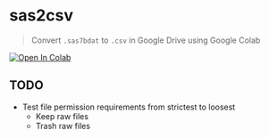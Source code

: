 # sas2csv
> Convert `.sas7bdat` to `.csv` in Google Drive using Google Colab

[![Open In Colab](https://colab.research.google.com/assets/colab-badge.svg)](https://colab.research.google.com/github/woncoh1/sas2csv/blob/main/sas2csv.ipynb)

## TODO
- Test file permission requirements from strictest to loosest
  - Keep raw files
  - Trash raw files

